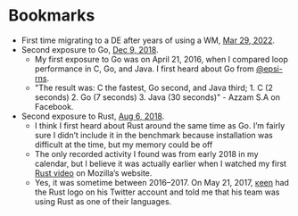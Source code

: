 # Bookmarks

- First time migrating to a DE after years of using a WM, [Mar 29, 2022](https://github.com/azzamsa/dot/commit/376e66797cc6cc9914af727f0a8f2396286d4e10).
- Second exposure to Go, [Dec 9, 2018](https://github.com/azzamsa/dot/commit/2eb5b017c015fba240182aba3f2027e31050613d).
  - My first exposure to Go was on April 21, 2016, when I compared loop performance in C, Go, and Java. I first heard about Go from [@epsi-rns](https://github.com/epsi-rns).
  - "The result was: C the fastest, Go second, and Java third; 1. C (2 seconds) 2. Go (7 seconds) 3. Java (30 seconds)" - Azzam S.A on Facebook.
- Second exposure to Rust, [Aug 6, 2018](https://github.com/azzamsa/dot/commit/ecf85e6a4fe7514bee6fa9cf57df7ef425e711e2).
  - I think I first heard about Rust around the same time as Go. I’m fairly sure I didn’t include it in the benchmark because installation was difficult at the time, but my memory could be off
  - The only recorded activity I found was from early 2018 in my calendar, but I believe it was actually earlier when I watched my first [Rust video](https://www.youtube.com/watch?v=8EPsnf_ZYU0) on Mozilla’s website.
  - Yes, it was sometime between 2016–2017. On May 21, 2017, [κeen](https://x.com/blackenedgold) had the Rust logo on his Twitter account and told me that his team was using Rust as one of their languages.
